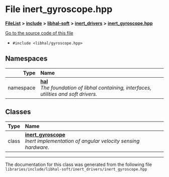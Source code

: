 

# File inert\_gyroscope.hpp



[**FileList**](files.md) **>** [**include**](dir_cba0faac6e93618a6e2539705915bd70.md) **>** [**libhal-soft**](dir_d4bad6877cf31bc2d39b696d7a305013.md) **>** [**inert\_drivers**](dir_140c0a66abe76384f84bfc7661372b14.md) **>** [**inert\_gyroscope.hpp**](inert__gyroscope_8hpp.md)

[Go to the source code of this file](inert__gyroscope_8hpp_source.md)



* `#include <libhal/gyroscope.hpp>`













## Namespaces

| Type | Name |
| ---: | :--- |
| namespace | [**hal**](namespacehal.md) <br>_The foundation of libhal containing, interfaces, utilities and soft drivers._  |


## Classes

| Type | Name |
| ---: | :--- |
| class | [**inert\_gyroscope**](classhal_1_1inert__gyroscope.md) <br>_Inert implementation of angular velocity sensing hardware._  |



















































------------------------------
The documentation for this class was generated from the following file `libraries/include/libhal-soft/inert_drivers/inert_gyroscope.hpp`

